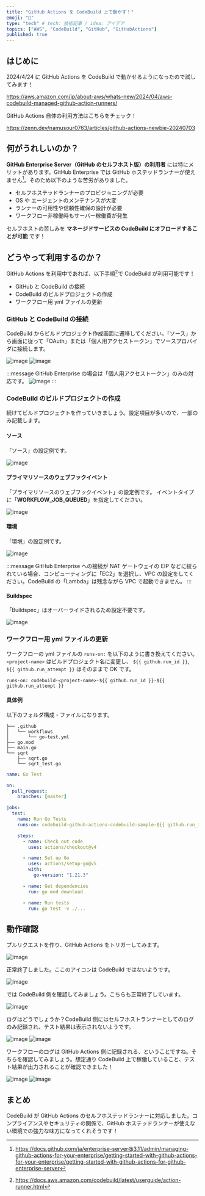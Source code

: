 ```yaml
---
title: "GitHub Actions を CodeBuild 上で動かす！"
emoji: "🌌"
type: "tech" # tech: 技術記事 / idea: アイデア
topics: ["AWS", "CodeBuild", "GitHub", "GitHubActions"]
published: true
---
```


## はじめに

2024/4/24 に GitHub Actions を CodeBuild で動かせるようになったので試してみます！

https://aws.amazon.com/jp/about-aws/whats-new/2024/04/aws-codebuild-managed-github-action-runners/

GitHub Actions 自体の利用方法はこちらをチェック！

https://zenn.dev/namusour0763/articles/github-actions-newbie-20240703

## 何がうれしいのか？

**GitHub Enterprise Server（GitHub のセルフホスト版）の利用者** には特にメリットがあります。GitHub Enterprise では GitHub ホステッドランナーが使えません[^1]。そのため以下のような苦労がありました。

[^1]: https://docs.github.com/ja/enterprise-server@3.11/admin/managing-github-actions-for-your-enterprise/getting-started-with-github-actions-for-your-enterprise/getting-started-with-github-actions-for-github-enterprise-server

- セルフホステッドランナーのプロビジョニングが必要
- OS や エージェントのメンテナンスが大変
- ランナーの可用性や信頼性確保の設計が必要
- ワークフロー非稼働時もサーバー稼働費が発生

セルフホストの苦しみを **マネージドサービスの CodeBuild にオフロードすることが可能** です！

## どうやって利用するのか？

GitHub Actions を利用中であれば、以下手順[^2]で CodeBuild が利用可能です！

[^2]: https://docs.aws.amazon.com/codebuild/latest/userguide/action-runner.html

- GitHub と CodeBuild の接続
- CodeBuild のビルドプロジェクトの作成
- ワークフロー用 yml ファイルの更新

### GitHub と CodeBuild の接続

CodeBuild からビルドプロジェクト作成画面に遷移してください。「ソース」から画面に従って「OAuth」または「個人用アクセストークン」でソースプロバイダに接続します。

![image](/images/github-actions-with-codebuild-20240704/source_connect1.png)
![image](/images/github-actions-with-codebuild-20240704/oauth.png)

:::message
GitHub Enterprise の場合は「個人用アクセストークン」のみの対応です。
![image](/images/github-actions-with-codebuild-20240704/source_connect2.png)
:::

### CodeBuild のビルドプロジェクトの作成

続けてビルドプロジェクトを作っていきましょう。設定項目が多いので、一部のみ記載します。

#### ソース

「ソース」の設定例です。

![image](/images/github-actions-with-codebuild-20240704/source.png)

#### プライマリソースのウェブフックイベント

「プライマリソースのウェブフックイベント」の設定例です。
イベントタイプに「**WORKFLOW_JOB_QUEUED**」を指定してください。

![image](/images/github-actions-with-codebuild-20240704/webhook.png)

#### 環境

「環境」の設定例です。

![image](/images/github-actions-with-codebuild-20240704/env.png)

:::message
GitHub Enterprise への接続が NAT ゲートウェイの EIP などに絞られている場合、コンピューティングに「EC2」を選択し、VPC の設定をしてください。CodeBuild の「Lambda」は残念ながら VPC で起動できません。
:::

#### Buildspec

「Buildspec」はオーバーライドされるため設定不要です。

![image](/images/github-actions-with-codebuild-20240704/buildspec.png)

### ワークフロー用 yml ファイルの更新

ワークフローの yml ファイルの `runs-on:` を以下のように書き換えてください。`<project-name>` はビルドプロジェクト名に変更し、 `${{ github.run_id }}`, `${{ github.run_attempt }}` はそのままで OK です。

```text
runs-on: codebuild-<project-name>-${{ github.run_id }}-${{ github.run_attempt }}
```

#### 具体例

以下のフォルダ構成・ファイルになります。

```text:tree
├── .github
│   └── workflows
│       └── go-test.yml
├── go.mod
├── main.go
└── sqrt
    ├── sqrt.go
    └── sqrt_test.go
```

```yml:go-test.yml
name: Go Test

on:
  pull_request:
    branches: [master]

jobs:
  test:
    name: Run Go Tests
    runs-on: codebuild-github-actions-codebuild-sample-${{ github.run_id }}-${{ github.run_attempt }}

    steps:
      - name: Check out code
        uses: actions/checkout@v4

      - name: Set up Go
        uses: actions/setup-go@v5
        with:
          go-version: "1.21.3"

      - name: Get dependencies
        run: go mod download

      - name: Run tests
        run: go test -v ./...
```

## 動作確認

プルリクエストを作り、GitHub Actions をトリガーしてみます。

![image](/images/github-actions-with-codebuild-20240704/pr1.png)

正常終了しました。ここのアイコンは CodeBuild ではないようです。

![image](/images/github-actions-with-codebuild-20240704/pr2.png)

では CodeBuild 側を確認してみましょう。こちらも正常終了しています。

![image](/images/github-actions-with-codebuild-20240704/build_result.png)

ログはどうでしょうか？CodeBuild 側にはセルフホストランナーとしてのログのみ記録され、テスト結果は表示されないようです。

![image](/images/github-actions-with-codebuild-20240704/build_log1.png)
![image](/images/github-actions-with-codebuild-20240704/build_log2.png)

ワークフローのログは GitHub Actions 側に記録される、ということですね。そちらを確認してみましょう。想定通り CodeBuild 上で稼働していること、テスト結果が出力されることが確認できました！

![image](/images/github-actions-with-codebuild-20240704/actions_log1.png)
![image](/images/github-actions-with-codebuild-20240704/actions_log2.png)

## まとめ

CodeBuild が GitHub Actions のセルフホステッドランナーに対応しました。コンプライアンスやセキュリティの関係で、GitHub ホステッドランナーが使えない環境での強力な味方になってくれそうです！

